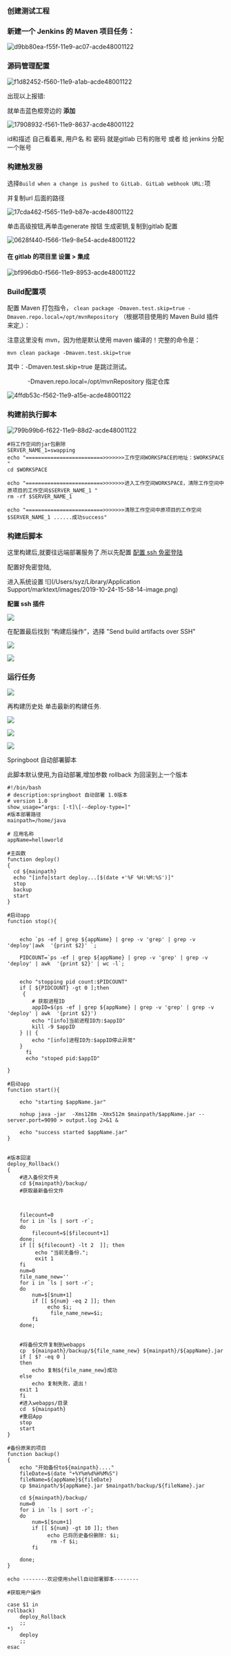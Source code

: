 ### 创建测试工程

### 新建一个 Jenkins 的 Maven 项目任务：

![d9bb80ea-f55f-11e9-ac07-acde48001122](https://i.loli.net/2019/10/23/Cr84XUtwobW7kuG.png )

### 源码管理配置

![f1d82452-f560-11e9-a1ab-acde48001122](https://i.loli.net/2019/10/23/YjlSi6OIQTqXcx8.png )

出现以上报错:

就单击蓝色框旁边的 **添加**

![17908932-f561-11e9-8637-acde48001122](https://i.loli.net/2019/10/23/Nn8ChpRTxXSwqv1.png )

id和描述 自己看着来,   用户名 和 密码 就是gitlab 已有的账号  或者 给 jenkins 分配一个账号

### 构建触发器

选择`Build when a change is pushed to GitLab. GitLab webhook URL:`项

并复制url 后面的路径

![17cda462-f565-11e9-b87e-acde48001122](https://i.loli.net/2019/10/23/JE4mtIgYOHxqCur.png )

单击高级按钮,再单击generate 按钮 生成密钥,复制到gitlab 配置

![0628f440-f566-11e9-8e54-acde48001122](https://i.loli.net/2019/10/23/K1qFAsbmHdZcIJB.png )

#### 在 gitlab 的项目里 设置 > 集成

![bf996db0-f566-11e9-8953-acde48001122](https://i.loli.net/2019/10/23/EnzsD3MPQlNYqWp.png )

### Build配置项

配置 Maven 打包指令， `clean package -Dmaven.test.skip=true -Dmaven.repo.local=/opt/mvnRepository` （根据项目使用的 Maven Build 插件来定,）：

注意这里没有 mvn，因为他是默认使用 maven 编译的！完整的命令是：

```shell
mvn clean package -Dmaven.test.skip=true 
```

其中：-Dmaven.test.skip=true 是跳过测试。

            -Dmaven.repo.local=/opt/mvnRepository  指定仓库

![4ffdb53c-f562-11e9-a15e-acde48001122](https://i.loli.net/2019/10/23/4UbXdu9TaelHcqZ.png )

### 构建前执行脚本

![799b99b6-f622-11e9-88d2-acde48001122](https://i.loli.net/2019/10/24/V6n9rIuzKlwJeGH.png )

```shell
#将工作空间的jar包删除
SERVER_NAME_1=swapping
echo "=========================>>>>>>>工作空间WORKSPACE的地址：$WORKSPACE "
cd $WORKSPACE

echo "=========================>>>>>>>进入工作空间WORKSPACE，清除工作空间中原项目的工作空间$SERVER_NAME_1 "
rm -rf $SERVER_NAME_1

echo "=========================>>>>>>>清除工作空间中原项目的工作空间$SERVER_NAME_1 ......成功success"
```

### 构建后脚本

这里构建后,就要往远端部署服务了.所以先配置 [配置 ssh 免密登陆](https://blog.csdn.net/zhuying_linux/article/details/7049078)

配置好免密登陆,

进入系统设置 ![](/Users/syz/Library/Application Support/marktext/images/2019-10-24-15-58-14-image.png)

**配置 ssh 插件**

![](https://i.loli.net/2019/10/24/HnExgZ1qwGKFdty.png)

在配置最后找到 “构建后操作”，选择 "Send build artifacts over SSH"

![](https://i.loli.net/2019/10/24/6VcJeTIzkXpq5hj.png)

![](https://i.loli.net/2019/10/25/4n9YFfq1Gd8DLVQ.png)

### 运行任务

![](https://i.loli.net/2019/10/24/xn4zuUo8AjypaDe.png)

再构建历史处 单击最新的构建任务.

![](https://i.loli.net/2019/10/24/bVTXRBH6o4clUQy.png)

![](https://i.loli.net/2019/10/24/tMBrgiqGxknF1jK.png)

![](https://i.loli.net/2019/10/24/pQBYbxZeAsCHWPN.png)

Springboot 自动部署脚本

此脚本默认使用,为自动部署,增加参数 rollback 为回滚到上一个版本

```shell
#!/bin/bash
# description:springboot 自动部署 1.0版本
# version 1.0
show_usage="args: [-t]\[--deploy-type=]"
#版本部署路径
mainpath=/home/java

# 应用名称
appName=helloworld

#主函数
function deploy()
{
  cd ${mainpath}
  echo "[info]start deploy...[$(date +'%F %H:%M:%S')]"
  stop
  backup
  start
}

#启动app
function stop(){


    echo `ps -ef | grep ${appName} | grep -v 'grep' | grep -v 'deploy'|awk  '{print $2}' `;

    PIDCOUNT=`ps -ef | grep ${appName} | grep -v 'grep' | grep -v 'deploy' | awk  '{print $2}' | wc -l`;


    echo "stopping pid count:$PIDCOUNT"
    if [ ${PIDCOUNT} -gt 0 ];then
     {
        # 获取进程ID
        appID=$(ps -ef | grep ${appName} | grep -v 'grep' | grep -v 'deploy' | awk  '{print $2}')
        echo "[info]当前进程ID为:$appID"
        kill -9 $appID
    } || {
        echo "[info]进程ID为:$appID停止异常"
    }
      fi
      echo "stoped pid:$appID"

}

#启动app
function start(){

    echo "starting $appName.jar"

    nohup java -jar  -Xms128m -Xmx512m $mainpath/$appName.jar --server.port=9090 > output.log 2>&1 &

    echo "success started $appName.jar"
}


#版本回滚
deploy_Rollback()
{
    #进入备份文件夹
    cd ${mainpath}/backup/
    #获取最新备份文件



    filecount=0
    for i in `ls | sort -r`;
    do
        filecount=$[$filecount+1]
    done;
    if [[ ${filecount} -lt 2  ]]; then
         echo "当前无备份.";
         exit 1
    fi
    num=0
    file_name_new=''
    for i in `ls | sort -r`;
    do
        num=$[$num+1]
        if [[ ${num} -eq 2 ]]; then
             echo $i;
              file_name_new=$i;
        fi
    done;


    #将备份文件复制到webapps
    cp  ${mainpath}/backup/${file_name_new} ${mainpath}/${appName}.jar
    if [ $? -eq 0 ]
    then
        echo 复制${file_name_new}成功
    else
        echo 复制失败，退出！
    exit 1
    fi
    #进入webapps/目录
    cd  ${mainpath}
    #重启App
    stop
    start
}

#备份原来的项目
function backup()
{
    echo "开始备份to${mainpath}...."
    fileDate=$(date "+%Y%m%d%H%M%S")
    fileName=${appName}${fileDate}
    cp $mainpath/${appName}.jar $mainpath/backup/${fileName}.jar

    cd ${mainpath}/backup/
    num=0
    for i in `ls | sort -r`;
    do
        num=$[$num+1]
        if [[ ${num} -gt 10 ]]; then
             echo 已将历史备份删除: $i;
              rm -f $i;
        fi

    done;
}

echo --------欢迎使用shell自动部署脚本--------

#获取用户操作

case $1 in
rollback)
    deploy_Rollback
    ;;
*)
    deploy
    ;;
esac
```
